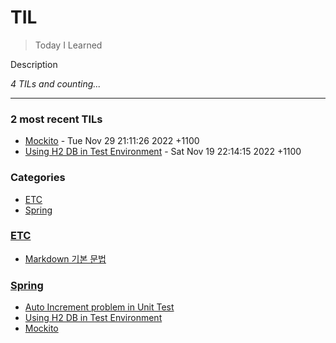 # TIL
> Today I Learned

Description


_4 TILs and counting..._

---

### 2 most recent TILs

- [Mockito](Spring/Mockito.md) - Tue Nov 29 21:11:26 2022 +1100
- [Using H2 DB in Test Environment](Spring/DataJPATestDbSetting.md) - Sat Nov 19 22:14:15 2022 +1100

### Categories

- [ETC](#ETC)
- [Spring](#Spring)

### [ETC](#ETC)
- [Markdown 기본 문법](ETC/Markdown-basic-syntex.md)

### [Spring](#Spring)
- [Auto Increment problem in Unit Test](Spring/AutoIncrementInTestDB.md)
- [Using H2 DB in Test Environment](Spring/DataJPATestDbSetting.md)
- [Mockito](Spring/Mockito.md)

[1]: https://simonwillison.net/2020/Apr/20/self-rewriting-readme/
[2]: https://github.com/jbranchaud/til

